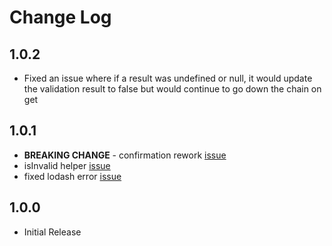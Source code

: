 # Change Log

## 1.0.2
- Fixed an issue where if a result was undefined or null, it would update the validation result to false but would continue to go down the chain on get

## 1.0.1
- **BREAKING CHANGE** - confirmation rework [issue](https://github.com/offirgolan/ember-cp-validations/issues/4)
- isInvalid helper [issue](https://github.com/offirgolan/ember-cp-validations/issues/2)
- fixed lodash error [issue](https://github.com/offirgolan/ember-cp-validations/issues/3)

## 1.0.0
- Initial Release
